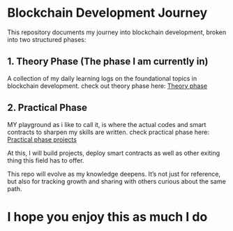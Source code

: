 # Blockchain Development Journey

This repository documents my journey into blockchain development, broken into two structured phases:

## 1. Theory Phase (The phase I am currently in)
A collection of my daily learning logs on the foundational topics in blockchain development.
check out theory phase here: [Theory phase](./theory-phase/)

## 2. Practical Phase 
MY playground as i like to call it, is where the actual codes and smart contracts to sharpen my skills are written.
check practical phase here: [Practical phase projects](./practical-phase/contracts/)

At this, I will build projects, deploy smart contracts as well as other exiting thing this field has to offer.


This repo will evolve as my knowledge deepens. It’s not just for reference, but also for tracking growth and sharing with others curious about the same path.

# I hope you enjoy this as much I do
